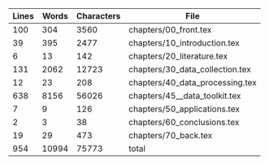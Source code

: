 Lines|Words|Characters|File
---|---|---|---
100|304|3560|chapters/00_front.tex
39|395|2477|chapters/10_introduction.tex
6|13|142|chapters/20_literature.tex
131|2062|12723|chapters/30_data_collection.tex
12|23|208|chapters/40_data_processing.tex
638|8156|56026|chapters/45__data_toolkit.tex
7|9|126|chapters/50_applications.tex
2|3|38|chapters/60_conclusions.tex
19|29|473|chapters/70_back.tex
954|10994|75773|total
